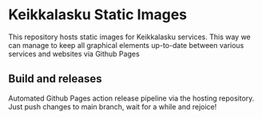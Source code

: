 # Keikkalasku Static Images

This repository hosts static images for Keikkalasku services. This way we can manage to keep all graphical elements up-to-date between various services and websites via Github Pages

## Build and releases

Automated Github Pages action release pipeline via the hosting repository. Just push changes to main branch, wait for a while and rejoice!

